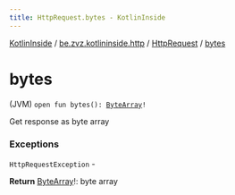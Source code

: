 ```yaml
---
title: HttpRequest.bytes - KotlinInside
---
```


[KotlinInside](../../index.html) / [be.zvz.kotlininside.http](../index.html) / [HttpRequest](index.html) / [bytes](./bytes.html)

# bytes

(JVM) `open fun bytes(): `[`ByteArray`](https://kotlinlang.org/api/latest/jvm/stdlib/kotlin/-byte-array/index.html)`!`

Get response as byte array

### Exceptions

`HttpRequestException` -

**Return**
[ByteArray](https://kotlinlang.org/api/latest/jvm/stdlib/kotlin/-byte-array/index.html)!: byte array

